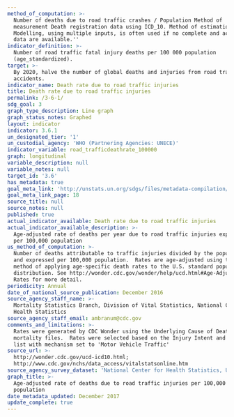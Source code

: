 ```yaml
---
method_of_computation: >-
  Number of deaths due to road traffic crashes / Population Method of
  measurement Death registration data using ICD_10. Method of estimation
  Modelling, using multiple inputs, is often used if no complete and accurate
  data are available.''
indicator_definition: >-
  Number of road traffic fatal injury deaths per 100 000 population
  (age_standardized).
target: >-
  By 2020, halve the number of global deaths and injuries from road traffic
  accidents.
indicator_name: Death rate due to road traffic injuries
title: Death rate due to road traffic injuries
permalink: /3-6-1/
sdg_goal: 3
graph_type_description: Line graph
graph_status_notes: Graphed
layout: indicator
indicator: 3.6.1
un_designated_tier: '1'
un_custodial_agency: 'WHO (Partnering Agencies: UNECE)'
indicator_variable: road_trafficdeathrate_100000
graph: longitudinal
variable_description: null
variable_notes: null
target_id: '3.6'
has_metadata: true
goal_meta_link: 'http://unstats.un.org/sdgs/files/metadata-compilation/Metadata-Goal-3.pdf'
goal_meta_link_page: 18
source_title: null
source_notes: null
published: true
actual_indicator_available: Death rate due to road traffic injuries
actual_indicator_available_description: >-
  Age-adjusted rate of deaths per year due to road traffic injuries expressed
  per 100,000 population
us_method_of_computation: >-
  Number of deaths attributable to traffic injuries divided by the population
  and expressed per 100,000 population.  Rates are age-adjusted using the direct
  method of applying age-specific death rates to the U.S. standard population
  distribution. See http://wonder.cdc.gov/wonder/help/ucd.html#Age-Adjusted
  Rates for more detail.
periodicity: Annual
date_of_national_source_publication: December 2016
source_agency_staff_name: >-
  Mortality Statistics Branch, Division of Vital Statistics, National Center for
  Health Statistics
source_agency_staff_email: ambranum@cdc.gov
comments_and_limitations: >-
  Rates were generated by CDC Wonder using the Underlying Cause of Death
  mortality files.  Rates were selected based on the Injury Intent and Mechanism
  list with mechanism set to 'Motor Vehicle Traffic'
source_url: >-
  http://wonder.cdc.gov/ucd-icd10.html;
  http://www.cdc.gov/nchs/data_access/vitalstatsonline.htm
source_agency_survey_dataset: 'National Center for Health Statistics, Underlying Cause of Death File'
graph_title: >-
  Age-adjusted rate of deaths due to road traffic injuries per 100,000 US
  population
date_metadata_updated: December 2017
update_complete: true
---
```

